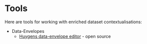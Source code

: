 # Tools

Here are tools for working with enriched dataset contextualisations:

* Data-Envelopes
  * [Huygens data-envelope editor](https://github.com/knaw-huc/hi-data-envelop-editor) - open source
